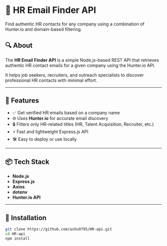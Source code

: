 # 👥 HR Email Finder API

Find authentic HR contacts for any company using a combination of Hunter.io and domain-based filtering.

## 🔍 About

The **HR Email Finder API** is a simple Node.js-based REST API that retrieves authentic HR contact emails for a given company using the Hunter.io API.

It helps job seekers, recruiters, and outreach specialists to discover professional HR contacts with minimal effort.

---

## 🚀 Features

- ✅ Get verified HR emails based on a company name
- 🌐 Uses **Hunter.io** for accurate email discovery
- 🔒 Filters only HR-related titles (HR, Talent Acquisition, Recruiter, etc.)
- ⚡ Fast and lightweight Express.js API
- 🛠️ Easy to deploy or use locally

---

## 📦 Tech Stack

- **Node.js**
- **Express.js**
- **Axios**
- **dotenv**
- **Hunter.io API**

---

## 🔧 Installation

```bash
git clone https://github.com/ashu9795/HR-api.git
cd HR-api
npm install
